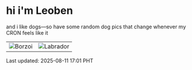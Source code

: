 # hi i'm Leoben

and i like dogs—so have some random dog pics that change whenever my CRON feels like it

|  |  |
|--------|----------|
| ![Borzoi](https://random-dog-vercel.vercel.app/api/random-borzoi?v=1754902907) | ![Labrador](https://random-dog-vercel.vercel.app/api/random-labrador?v=1754902907) |

Last updated: 2025-08-11 17:01 PHT
